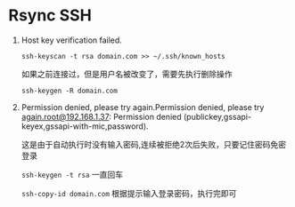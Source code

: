 # Rsync SSH

1. Host key verification failed.

    `ssh-keyscan -t rsa domain.com >> ~/.ssh/known_hosts`
    
    如果之前连接过，但是用户名被改变了，需要先执行删除操作
    
    `ssh-keygen -R domain.com`
  
2. Permission denied, please try again.Permission denied, please try again.root@192.168.1.37: Permission denied (publickey,gssapi-keyex,gssapi-with-mic,password).
    
    这是由于自动执行时没有输入密码,连续被拒绝2次后失败，只要记住密码免密登录
    
    `ssh-keygen -t rsa` 一直回车
    
    `ssh-copy-id domain.com` 根据提示输入登录密码，执行完即可
    
